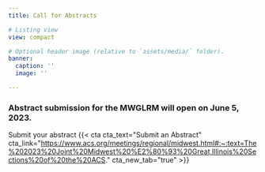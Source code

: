 ```yaml
---
title: Call for Abstracts

# Listing view
view: compact

# Optional header image (relative to `assets/media/` folder).
banner:
  caption: ''
  image: ''

---
```

### Abstract submission for the MWGLRM will open on June 5, 2023.

Submit your abstract
{{< cta cta_text="Submit an Abstract" cta_link="https://www.acs.org/meetings/regional/midwest.html#:~:text=The%202023%20Joint%20Midwest%20%E2%80%93%20Great,Illinois%20Sections%20of%20the%20ACS." cta_new_tab="true" >}}